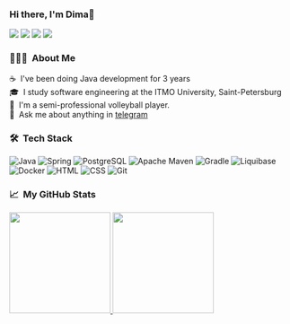 ### Hi there, I'm Dima👋 

<p>
<a href="mailto:busygin.voll@yandex.ru"><img src="https://img.shields.io/badge/-busygin.voll@yandex.ru-D14836?style=flat&logo=Gmail&logoColor=white"/></a>
<a href="https://t.me/dmirtyb02"><img src="https://img.shields.io/badge/-@dmirtyb02-26A5E4?style=flat&logo=Telegram&logoColor=white"/></a>
<a href="https://vk.com/dumac02"><img src="https://img.shields.io/badge/-Дмитрий Бусыгин-0077FF?style=flat&logo=Vk&logoColor=white"/></a>
<a href="https://linkedin.com/in/dmitriy-busygin-a3417928b/"><img src="https://img.shields.io/badge/Dmitriy Busygin-0077B5?style=flat&logo=linkedin&logoColor=white"/></a>
 
</p>

### 👨🏻‍💻 &nbsp;About Me

☕ &nbsp;I've been doing Java development for 3 years\
🎓 &nbsp;I study software engineering at the ITMO University, Saint-Petersburg\
🏐 &nbsp;I'm a semi-professional volleyball player.\
💬 &nbsp;Ask me about anything in [telegram](https://t.me/dmirtyb02)

### 🛠 &nbsp;Tech Stack

![Java](https://img.shields.io/badge/-Java-05122A?style=flat&logo=Java&logoColor=FFA518)
![Spring](https://img.shields.io/badge/-Spring-05122A?style=flat&logo=spring)
![PostgreSQL](https://img.shields.io/badge/-Postgresql-05122A?style=flat&logo=Postgresql)
![Apache Maven](https://img.shields.io/badge/-Apache%20Maven-05122A?style=flat&logo=Apache%20Maven)
![Gradle](https://img.shields.io/badge/-Gradle-05122A?style=flat&logo=Gradle)
![Liquibase](https://img.shields.io/badge/-Liquibase-05122A?style=flat&logo=Liquibase)
![Docker](https://img.shields.io/badge/-Docker-05122A?style=flat&logo=Docker)
![HTML](https://img.shields.io/badge/-HTML-05122A?style=flat&logo=HTML5)
![CSS](https://img.shields.io/badge/-CSS-05122A?style=flat&logo=CSS3&logoColor=1572B6)
![Git](https://img.shields.io/badge/-Git-05122A?style=flat&logo=git)

### 📈 &nbsp;My GitHub Stats

<p>
<a href="https://github.com/bulat3103">
  <img height="180em" src="https://github-readme-stats-eight-theta.vercel.app/api?username=busygind&show_icons=true&theme=algolia&include_all_commits=true&count_private=true"/>
  <img height="180em" src="https://github-readme-stats-eight-theta.vercel.app/api/top-langs/?username=busygind&layout=compact&langs_count=8&theme=algolia"/> 
</a>
</p>
